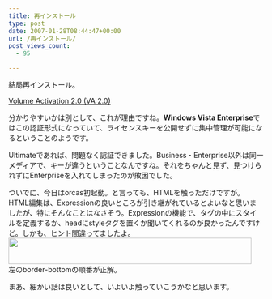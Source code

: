 ```yaml
---
title: 再インストール
type: post
date: 2007-01-28T08:44:47+00:00
url: /再インストール/
post_views_count:
  - 95

---
```

結局再インストール。

[Volume Activation 2.0 (VA 2.0)][1]

分かりやすいかは別として、これが理由ですね。**Windows Vista Enterprise**ではこの認証形式になっていて、ライセンスキーを公開せずに集中管理が可能になるということのようです。

Ultimateであれば、問題なく認証できました。Business・Enterprise以外は同一メディアで、キーが違うということなんですね。それをちゃんと見ず、見つけられずにEnterpriseを入れてしまったのが敗因でした。

ついでに、今日はorcas初起動。と言っても、HTMLを触っただけですが。  
HTML編集は、Expressionの良いところが引き継がれているとよいなと思いましたが、特にそんなことはなさそう。Expressionの機能で、タグの中にスタイルを定義するか、headにstyleタグを置くか聞いてくれるのが良かったんですけど。しかも、ヒント間違ってましたよ。  
<a href="https://i2.wp.com/jqinglong.html.xdomain.jp/bimg/d6b2ac080ce7_F98B/image%7B0%7D%5B2%5D.png" atomicselection="true"><img style="border-right: 0px; border-top: 0px; border-left: 0px; border-bottom: 0px" height="52" src="https://i1.wp.com/jqinglong.html.xdomain.jp/bimg/d6b2ac080ce7_F98B/image%7B0%7D_thumb.png?resize=480%2C52" width="480" border="0" data-recalc-dims="1" /></a>  
左のborder-bottomの順番が正解。

まあ、細かい話は良いとして、いよいよ触っていこうかなと思います。

 [1]: http://www.microsoft.com/japan/licensing/vl/activation/windowsvista/default.mspx